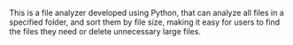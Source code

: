 This is a file analyzer developed using Python, that can analyze all files in a specified folder, and sort them by file size, making it easy for users to find the files they need or delete unnecessary large files.